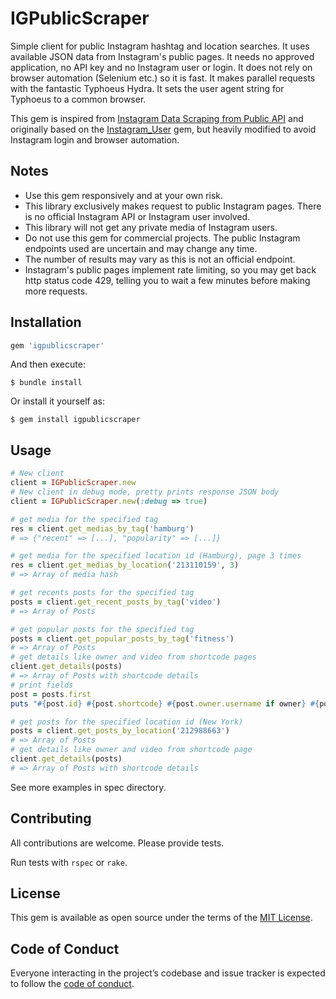 # IGPublicScraper

Simple client for public Instagram hashtag and location searches.
It uses available JSON data from Instagram's public pages. 
It needs no approved application, no API key and no Instagram user or login. 
It does not rely on browser automation (Selenium etc.) so it is fast. It makes parallel requests with the fantastic Typhoeus Hydra. It sets the user agent string for Typhoeus to a common browser.

This gem is inspired from [Instagram Data Scraping from Public API](https://medium.com/@h4t0n/instagram-data-scraping-550c5f2fb6f1) and originally based on the [Instagram_User](https://github.com/YuzuruS/instagram_user) gem, but heavily modified to avoid Instagram login and browser automation.

## Notes

* Use this gem responsively and at your own risk. 
* This library exclusively makes request to public Instagram pages. There is no official Instagram API or Instagram user involved. 
* This library will not get any private media of Instagram users.
* Do not use this gem for commercial projects. The public Instagram endpoints used are uncertain and may change any time. 
* The number of results may vary as this is not an official endpoint.
* Instagram's public pages implement rate limiting, so you may get back http status code 429, telling you to wait a few minutes before making more requests.

## Installation

```ruby
gem 'igpublicscraper'
```

And then execute:

    $ bundle install

Or install it yourself as:

    $ gem install igpublicscraper

## Usage

```ruby
# New client
client = IGPublicScraper.new
# New client in debug mode, pretty prints response JSON body 
client = IGPublicScraper.new(:debug => true)

# get media for the specified tag
res = client.get_medias_by_tag('hamburg')
# => {"recent" => [...], "popularity" => [...]}

# get media for the specified location id (Hamburg), page 3 times
res = client.get_medias_by_location('213110159', 3)
# => Array of media hash

# get recents posts for the specified tag
posts = client.get_recent_posts_by_tag('video')
# => Array of Posts

# get popular posts for the specified tag
posts = client.get_popular_posts_by_tag('fitness')
# => Array of Posts
# get details like owner and video from shortcode pages
client.get_details(posts)
# => Array of Posts with shortcode details
# print fields
post = posts.first
puts "#{post.id} #{post.shortcode} #{post.owner.username if owner} #{post.video?} #{Time.at(post.timestamp)} #{post.url} #{post.text_short}"

# get posts for the specified location id (New York)
posts = client.get_posts_by_location('212988663')
# => Array of Posts
# get details like owner and video from shortcode page
client.get_details(posts)
# => Array of Posts with shortcode details
```

See more examples in spec directory.

## Contributing

All contributions are welcome. Please provide tests.

Run tests with ```rspec``` or ```rake```.

## License

This gem is available as open source under the terms of the [MIT License](http://opensource.org/licenses/MIT).

## Code of Conduct

Everyone interacting in the project’s codebase and issue tracker is expected to follow the [code of conduct](https://github.com/chriso0710/igpublicscraper/blob/master/CODE_OF_CONDUCT.md).
